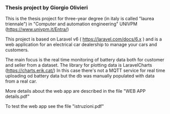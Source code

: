 ### Thesis project by  Giorgio Olivieri

This is the thesis project for three-year degree (in italy is called "laurea triennale") in "Computer and automation engineering" UNIVPM (https://www.univpm.it/Entra/)

This project is based on Laravel v6 ( https://laravel.com/docs/6.x ) and is a web application  for an electrical car dealership to manage your cars and customers. 

The main focus is the real time monitoring of battery data both for customer and seller from a dataset. The library for plotting data is LaravelCharts (https://charts.erik.cat/)
In this case there's not a MQTT service for real time uploading od battery data  but the db was manually populated with data from a real car. 

More details about the web app are described in the file "WEB APP details.pdf"

To test the web app see the file "istruzioni.pdf"


